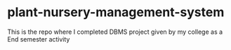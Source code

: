 # plant-nursery-management-system
This is the repo where I completed DBMS project given by my college as a End semester activity
